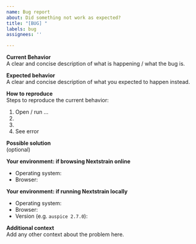 ```yaml
---
name: Bug report
about: Did something not work as expected?
title: "[BUG] "
labels: bug
assignees: ''

---
```


**Current Behavior**  
A clear and concise description of what is happening / what the bug is.  

**Expected behavior**  
A clear and concise description of what you expected to happen instead.  

**How to reproduce**  
Steps to reproduce the current behavior:  
1. Open / run ...  
2.   
3.  
4. See error  

**Possible solution**  
(optional)  

**Your environment: if browsing Nextstrain online**  
 - Operating system:  
 - Browser:  

**Your environment: if running Nextstrain locally**  
 - Operating system:   
 - Browser:  
 - Version (e.g. `auspice 2.7.0`):  

**Additional context**  
Add any other context about the problem here.

